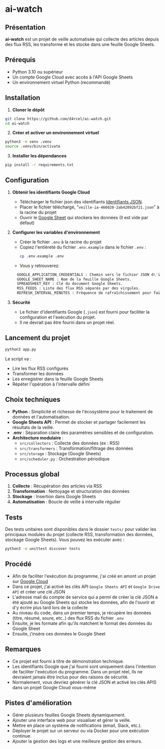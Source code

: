 # ai-watch

## Présentation

**ai-watch** est un projet de veille automatisée qui collecte des articles depuis des flux RSS, les transforme et les stocke dans une feuille Google Sheets.

## Prérequis

- Python 3.10 ou supérieur
- Un compte Google Cloud avec accès à l'API Google Sheets
- Un environnement virtuel Python (recommandé)

## Installation

1. **Cloner le dépôt**

```bash
git clone https://github.com/d4rcel/ai-watch.git
cd ai-watch
```

2. **Créer et activer un environnement virtuel**

```bash
python3 -m venv .venv
source .venv/bin/activate
```

3. **Installer les dépendances**

```bash
pip install -r requirements.txt
```

## Configuration

1. **Obtenir les identifiants Google Cloud**
   - Télécharger le fichier json des identifiants [Identifiants JSON](https://drive.google.com/drive/folders/17Qz_00bfaZntsoe33S4Pk8ssUG5ZWkrl?usp=sharing).
   - Placer le fichier téléchargé, "`veille-ia-466020-2ab42092bf21.json`" à la racine du projet
   - Ouvrir le [Google Sheet](https://docs.google.com/spreadsheets/d/1QbA7u_hplBiYBRf4MW-KR-2Onh32PVqdh-s0DRoqBhc/edit?usp=sharing) qui stockera les données (Il est vide par défaut)
   

2. **Configurer les variables d'environnement**
   - Créer le fichier `.env` à la racine du projet
   - Copiez l'entièreté du fichier `.env.example` dans le fichier `.env` :
     ```bash
     cp .env.example .env
     ```
   - Vous y retrouverez:
   ```bash
     GOOGLE_APPLICATION_CREDENTIALS : Chemin vers le fichier JSON d\'identifiants.
     GOOGLE_SHEET_NAME : Nom de la feuille Google Sheets.
     SPREADSHEET_KEY : Clé du document Google Sheets.
     RSS_FEEDS : Liste des flux RSS séparés par des virgules.
     REFRESH_INTERVAL_MINUTES : Fréquence de rafraîchissement pour faire tourner l\'agent sans interruption.
     ```
   

3. **Sécurité**
   - Le fichier d'identifiants Google (`.json`) est fourni pour faciliter la configuration et l'exécution du projet.
   - Il ne devrait pas être fourni dans un projet réel.

## Lancement du projet

```bash
python3 app.py
```

Le script va :
- Lire les flux RSS configurés
- Transformer les données
- Les enregistrer dans la feuille Google Sheets
- Répéter l'opération à l'intervalle défini

## Choix techniques

- **Python** : Simplicité et richesse de l'écosystème pour le traitement de données et l'automatisation.
- **Google Sheets API** : Permet de stocker et partager facilement les résultats de la veille.
- **.env** : Séparation claire des paramètres sensibles et de configuration.
- **Architecture modulaire** :
  - `src/collectors` : Collecte des données (ex : RSS)
  - `src/transformers` : Transformation/filtrage des données
  - `src/storage` : Stockage (Google Sheets)
  - `src/scheduler.py` : Orchestration périodique

## Processus global

1. **Collecte** : Récupération des articles via RSS
2. **Transformation** : Nettoyage et structuration des données
3. **Stockage** : Insertion dans Google Sheets
4. **Automatisation** : Boucle de veille à intervalle régulier

## Tests

Des tests unitaires sont disponibles dans le dossier `tests/` pour valider les principaux modules du projet (collecte RSS, transformation des données, stockage Google Sheets). Vous pouvez les exécuter avec :

```bash
python3 -m unittest discover tests
```

## Procédé

- Afin de faciliter l'exécution du programme, j'ai créé en amont un projet sur [Google Cloud](https://console.cloud.google.com)
- Dans ce projet, j'ai activé les clés API `Google Sheets API` et `Google Drive API` et créer une clé JSON 
- L'adresse mail du compte de service qui a permi de créer la clé JSON a été ajouté au Google Sheets qui stocke les données, afin de l'ouvrir et d'y écrire plus tard lors de la collecte 
- Au niveau du code, dans un premier temps, je récupère les données (titre, résumé, soure, etc..) des flux RSS du fichier `.env`
- Ensuite, je les formate afin qu'ils matchent le format des données du Google Sheet
- Ensuite, j'insère ces données le Google Sheet

## Remarques

- Ce projet est fourni à titre de démonstration technique.
- Les identifiants Google que j'ai fourni sont uniquement dans l'intention de faciliter l'exécution du programme. Dans un projet réel, Ils ne devraient jamais être inclus pour des raisons de sécurité.
- Normalement, vous devriez générer la clé JSON et activé les clés APIS dans un projet Google Cloud vous-même

## Pistes d'amélioration

- Gérer plusieurs feuilles Google Sheets dynamiquement.
- Ajouter une interface web pour visualiser et gérer la veille.
- Mettre en place un système de notifications (email, Slack, etc.).
- Déployer le projet sur un serveur ou via Docker pour une exécution continue.
- Ajouter la gestion des logs et une meilleure gestion des erreurs.

